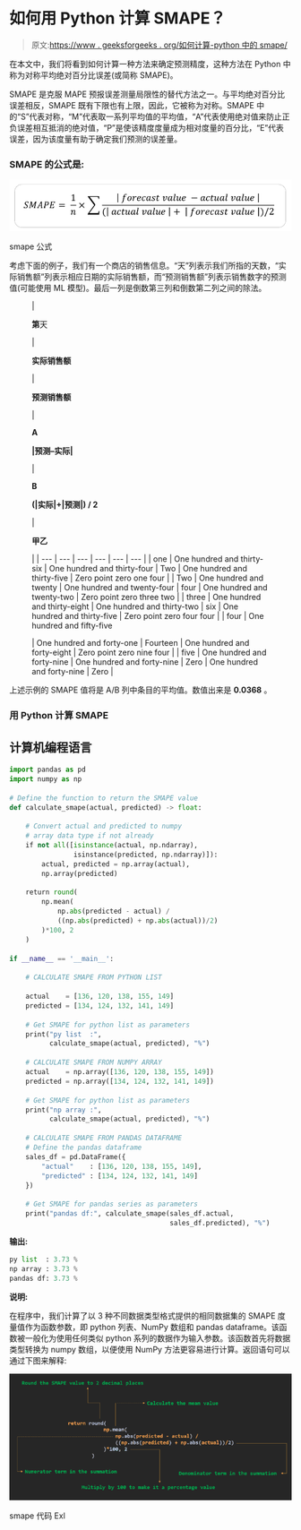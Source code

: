 # 如何用 Python 计算 SMAPE？

> 原文:[https://www . geeksforgeeks . org/如何计算-python 中的 smape/](https://www.geeksforgeeks.org/how-to-calculate-smape-in-python/)

在本文中，我们将看到如何计算一种方法来确定预测精度，这种方法在 Python 中称为对称平均绝对百分比误差(或简称 SMAPE)。

SMAPE 是克服 MAPE 预报误差测量局限性的替代方法之一。与平均绝对百分比误差相反，SMAPE 既有下限也有上限，因此，它被称为对称。SMAPE 中的“S”代表对称，“M”代表取一系列平均值的平均值，“A”代表使用绝对值来防止正负误差相互抵消的绝对值，“P”是使该精度度量成为相对度量的百分比，“E”代表误差，因为该度量有助于确定我们预测的误差量。

### SMAPE 的公式是:

![](img/8712f4eec7ee9da32b2164badf6192a8.png)

smape 公式

考虑下面的例子，我们有一个商店的销售信息。“天”列表示我们所指的天数，“实际销售额”列表示相应日期的实际销售额，而“预测销售额”列表示销售数字的预测值(可能使用 ML 模型)。最后一列是倒数第三列和倒数第二列之间的除法。

<figure class="table">

| 

**第**天

 | 

**实际销售额**

 | 

**预测销售额**

 | 

**A**

**&#124;预测–实际&#124;**

 | 

**B**

**(&#124;实际&#124;+&#124;预测&#124;) / 2**

 | 

**甲乙**

 |
| --- | --- | --- | --- | --- | --- |
| one | One hundred and thirty-six | One hundred and thirty-four | Two | One hundred and thirty-five | Zero point zero one four |
| Two | One hundred and twenty | One hundred and twenty-four | four | One hundred and twenty-two | Zero point zero three two |
| three | One hundred and thirty-eight | One hundred and thirty-two | six | One hundred and thirty-five | Zero point zero four four |
| four | One hundred and fifty-five

 | One hundred and forty-one | Fourteen | One hundred and forty-eight | Zero point zero nine four |
| five | One hundred and forty-nine | One hundred and forty-nine | Zero | One hundred and forty-nine | Zero |

</figure>

上述示例的 SMAPE 值将是 A/B 列中条目的平均值。数值出来是 **0.0368** 。

### 用 Python 计算 SMAPE

## 计算机编程语言

```py
import pandas as pd
import numpy as np

# Define the function to return the SMAPE value
def calculate_smape(actual, predicted) -> float:

    # Convert actual and predicted to numpy
    # array data type if not already
    if not all([isinstance(actual, np.ndarray), 
                isinstance(predicted, np.ndarray)]):
        actual, predicted = np.array(actual),
        np.array(predicted)

    return round(
        np.mean(
            np.abs(predicted - actual) / 
            ((np.abs(predicted) + np.abs(actual))/2)
        )*100, 2
    )

if __name__ == '__main__':

    # CALCULATE SMAPE FROM PYTHON LIST

    actual    = [136, 120, 138, 155, 149]
    predicted = [134, 124, 132, 141, 149]

    # Get SMAPE for python list as parameters
    print("py list  :", 
          calculate_smape(actual, predicted), "%")

    # CALCULATE SMAPE FROM NUMPY ARRAY
    actual    = np.array([136, 120, 138, 155, 149])
    predicted = np.array([134, 124, 132, 141, 149])

    # Get SMAPE for python list as parameters
    print("np array :", 
          calculate_smape(actual, predicted), "%")

    # CALCULATE SMAPE FROM PANDAS DATAFRAME
    # Define the pandas dataframe
    sales_df = pd.DataFrame({
        "actual"    : [136, 120, 138, 155, 149],
        "predicted" : [134, 124, 132, 141, 149]
    })

    # Get SMAPE for pandas series as parameters
    print("pandas df:", calculate_smape(sales_df.actual, 
                                        sales_df.predicted), "%")
```

**输出:**

```py
py list  : 3.73 %
np array : 3.73 %
pandas df: 3.73 %
```

**说明:**

在程序中，我们计算了以 3 种不同数据类型格式提供的相同数据集的 SMAPE 度量值作为函数参数，即 python 列表、NumPy 数组和 pandas dataframe。该函数被一般化为使用任何类似 python 系列的数据作为输入参数。该函数首先将数据类型转换为 numpy 数组，以便使用 NumPy 方法更容易进行计算。返回语句可以通过下图来解释:

![](img/862a6a1c75fde25a5e3c7ae519decd17.png)

smape 代码 Exl